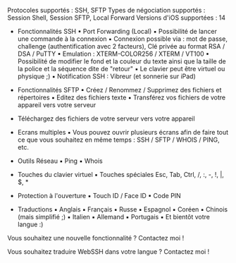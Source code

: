 Protocoles supportés : SSH, SFTP
Types de négociation supportés : Session Shell, Session SFTP, Local Forward
Versions d'iOS supportées : 14

- Fonctionnalités SSH
▪ Port Forwarding (Local)
▪ Possibilité de lancer une commande à la connexion
▪ Connexion possible via : mot de passe, challenge (authentification avec 2 facteurs), Clé privée au format RSA / DSA / PuTTY
▪ Emulation : XTERM-COLOR256 / XTERM / VT100
▪ Possibilité de modifier le fond et la couleur du texte ainsi que la taille de la police et la séquence dite de "retour"
▪ Le clavier peut être virtuel ou physique ;)
▪ Notification SSH : Vibreur (et sonnerie sur iPad)

- Fonctionnalités SFTP 
▪ Créez / Renommez / Supprimez des fichiers et répertoires
▪ Editez des fichiers texte
▪ Transférez vos fichiers de votre appareil vers votre serveur
* Téléchargez des fichiers de votre serveur vers votre appareil

- Ecrans multiples
▪ Vous pouvez ouvrir plusieurs écrans afin de faire tout ce que vous souhaitez en même temps : SSH / SFTP / WHOIS / PING, etc.

- Outils Réseau
▪ Ping
▪ Whois

- Touches du clavier virtuel
▪ Touches spéciales Esc, Tab, Ctrl, /, :, -, !, |, $, *

- Protection à l'ouverture
▪ Touch ID / Face ID
▪ Code PIN

- Traductions
▪ Anglais
▪ Français
▪ Russe
▪ Espagnol
▪ Coréen
▪ Chinois (mais simplifié ;)
▪ Italien
▪ Allemand
▪ Portugais
▪ Et bientôt votre langue :)

Vous souhaitez une nouvelle fonctionnalité ? Contactez moi !

Vous souhaitez traduire WebSSH dans votre langue ? Contactez moi !